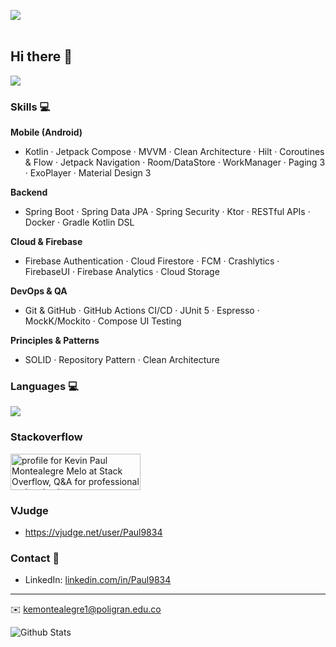 <img src= "https://i.imgur.com/TeqNlvM.png"></img>
<br>
<br>
## Hi there 👋

![](https://komarev.com/ghpvc/?username=paul9834&color=blue)

### Skills 💻

**Mobile (Android)**
- Kotlin · Jetpack Compose · MVVM · Clean Architecture · Hilt · Coroutines & Flow · Jetpack Navigation · Room/DataStore · WorkManager · Paging 3 · ExoPlayer · Material Design 3

**Backend**
- Spring Boot · Spring Data JPA · Spring Security · Ktor · RESTful APIs · Docker · Gradle Kotlin DSL

**Cloud & Firebase**
- Firebase Authentication · Cloud Firestore · FCM · Crashlytics · FirebaseUI · Firebase Analytics · Cloud Storage

**DevOps & QA**
- Git & GitHub · GitHub Actions CI/CD · JUnit 5 · Espresso · MockK/Mockito · Compose UI Testing

**Principles & Patterns**
- SOLID · Repository Pattern · Clean Architecture

### Languages 💻

<a href="https://github.com/Paul9834">
  <img align="center" src="https://github-readme-stats.vercel.app/api/top-langs/?username=Paul9834&layout=compact" />
</a>

### Stackoverflow 
<a href="https://stackoverflow.com/users/10305186/kevin-paul-montealegre-melo"><img src="https://stackoverflow.com/users/flair/10305186.png?theme=dark" width="208" height="58" alt="profile for Kevin Paul Montealegre Melo at Stack Overflow, Q&amp;A for professional and enthusiast programmers" title="profile for Kevin Paul Montealegre Melo at Stack Overflow, Q&amp;A for professional and enthusiast programmers"></a>

### VJudge 
- https://vjudge.net/user/Paul9834

### Contact 📮
- LinkedIn: [linkedin.com/in/Paul9834](https://in.linkedin.com/in/Paul9834)
---
✉️ kemontealegre1@poligran.edu.co

![Github Stats](https://github-readme-stats.vercel.app/api?username=Paul9834&count_private=true&show_icons=true&include_all_commits=true)


